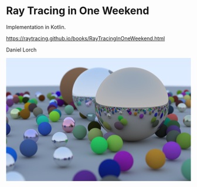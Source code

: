 Ray Tracing in One Weekend
==========================

Implementation in Kotlin.

https://raytracing.github.io/books/RayTracingInOneWeekend.html

Daniel Lorch

![Final Scene](https://raw.githubusercontent.com/dlorch/RayTracingInOneWeekend/main/images/13.41-final-scene.png)